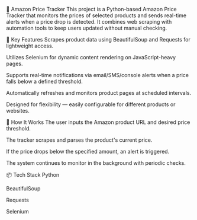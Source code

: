 🛒 Amazon Price Tracker
This project is a Python-based Amazon Price Tracker that monitors the prices of selected products and sends real-time alerts when a price drop is detected. It combines web scraping with automation tools to keep users updated without manual checking.

🔧 Key Features
Scrapes product data using BeautifulSoup and Requests for lightweight access.

Utilizes Selenium for dynamic content rendering on JavaScript-heavy pages.

Supports real-time notifications via email/SMS/console alerts when a price falls below a defined threshold.

Automatically refreshes and monitors product pages at scheduled intervals.

Designed for flexibility — easily configurable for different products or websites.

🚀 How It Works
The user inputs the Amazon product URL and desired price threshold.

The tracker scrapes and parses the product's current price.

If the price drops below the specified amount, an alert is triggered.

The system continues to monitor in the background with periodic checks.

📦 Tech Stack
Python

BeautifulSoup

Requests

Selenium
